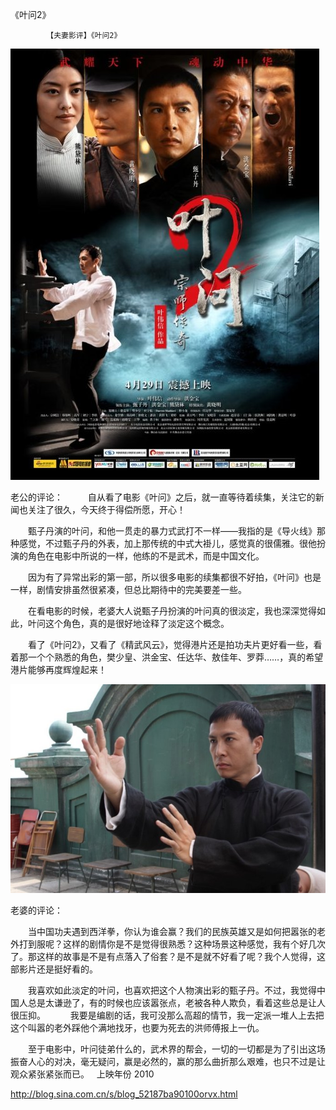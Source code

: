 《叶问2》

			【夫妻影评】《叶问2》

![](./img/52187ba9t9c17d2508cc9&690.jpg)


老公的评论：
 
　　自从看了电影《叶问》之后，就一直等待着续集，关注它的新闻也关注了很久，今天终于得偿所愿，开心！
 

　　甄子丹演的叶问，和他一贯走的暴力式武打不一样——我指的是《导火线》那种感觉，不过甄子丹的外表，加上那传统的中式大褂儿，感觉真的很儒雅。很他扮演的角色在电影中所说的一样，他练的不是武术，而是中国文化。
 

　　因为有了异常出彩的第一部，所以很多电影的续集都很不好拍，《叶问》也是一样，剧情安排虽然很紧凑，但总比期待中的完美要差一些。
 

　　在看电影的时候，老婆大人说甄子丹扮演的叶问真的很淡定，我也深深觉得如此，叶问这个角色，真的是很好地诠释了淡定这个概念。
 

　　看了《叶问2》，又看了《精武风云》，觉得港片还是拍功夫片更好看一些，看着那一个个熟悉的角色，樊少皇、洪金宝、任达华、敖佳年、罗莽……，真的希望港片能够再度辉煌起来！
 

![](./img/52187ba9t9c17cb1663a4&690.jpg)

老婆的评论：
 

　　当中国功夫遇到西洋拳，你认为谁会赢？我们的民族英雄又是如何把嚣张的老外打到服呢？这样的剧情你是不是觉得很熟悉？这种场景这种感觉，我有个好几次了。那这样的故事是不是有点落入了俗套？是不是就不好看了呢？我个人觉得，这部影片还是挺好看的。
 

　　我喜欢如此淡定的叶问，也喜欢把这个人物演出彩的甄子丹。不过，我觉得中国人总是太谦逊了，有的时候也应该嚣张点，老被各种人欺负，看着这些总是让人很压抑。
 
　　我要是编剧的话，我可没那么高超的情节，我一定派一堆人上去把这个叫嚣的老外踩他个满地找牙，也要为死去的洪师傅报上一仇。
 

　　至于电影中，叶问徒弟什么的，武术界的帮会，一切的一切都是为了引出这场振奋人心的对决，毫无疑问，赢是必然的，赢的那么曲折那么艰难，也只不过是让观众紧张紧张而已。
 
上映年份
2010							
		
http://blog.sina.com.cn/s/blog_52187ba90100orvx.html
